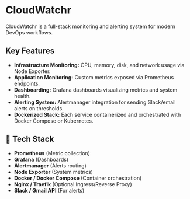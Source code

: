 # CloudWatchr
CloudWatchr is a full-stack monitoring and alerting system for modern DevOps workflows.

## Key Features
- **Infrastructure Monitoring:** CPU, memory, disk, and network usage via Node Exporter.
- **Application Monitoring:** Custom metrics exposed via Prometheus endpoints.
- **Dashboarding:** Grafana dashboards visualizing metrics and system health.
- **Alerting System:** Alertmanager integration for sending Slack/email alerts on thresholds.
- **Dockerized Stack:** Each service containerized and orchestrated with Docker Compose or Kubernetes.

## 🧰 Tech Stack
- **Prometheus** (Metric collection)
- **Grafana** (Dashboards)
- **Alertmanager** (Alerts routing)
- **Node Exporter** (System metrics)
- **Docker / Docker Compose** (Container orchestration)
- **Nginx / Traefik** (Optional Ingress/Reverse Proxy)
- **Slack / Gmail API** (For alerts)

